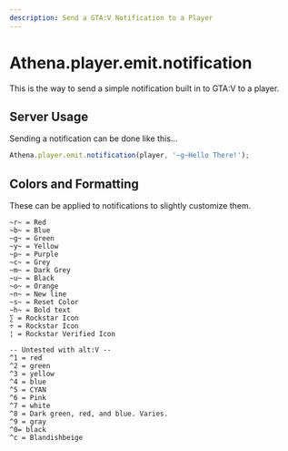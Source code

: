 ```yaml
---
description: Send a GTA:V Notification to a Player
---
```


# Athena.player.emit.notification

This is the way to send a simple notification built in to GTA:V to a player.


## Server Usage

Sending a notification can be done like this...

```typescript
Athena.player.emit.notification(player, '~g~Hello There!');
```

## Colors and Formatting

These can be applied to notifications to slightly customize them.

```
~r~ = Red
~b~ = Blue
~g~ = Green
~y~ = Yellow
~p~ = Purple
~c~ = Grey
~m~ = Dark Grey
~u~ = Black
~o~ = Orange
~n~ = New line
~s~ = Reset Color
~h~ = Bold text
∑ = Rockstar Icon
÷ = Rockstar Icon
¦ = Rockstar Verified Icon

-- Untested with alt:V --
^1 = red
^2 = green
^3 = yellow
^4 = blue
^5 = CYAN
^6 = Pink
^7 = white
^8 = Dark green, red, and blue. Varies.
^9 = gray
^0= black
^c = Blandishbeige
```

